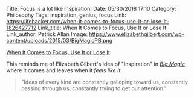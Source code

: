 Title: Focus is a lot like inspiration!
Date: 05/30/2018 17:10
Category: Philosophy
Tags: inspiration, genius, focus
Link: https://lifehacker.com/when-it-comes-to-focus-use-it-or-lose-it-1826427712
Link_title: When It Comes to Focus, Use It or Lose It
Link_author: Patrick Allan
Image: https://www.elizabethgilbert.com/wp-content/uploads/2015/03/BigMagicPB.png

[When It Comes to Focus, Use It or Lose It](https://lifehacker.com/when-it-comes-to-focus-use-it-or-lose-it-1826427712)

This reminds me of Elizabeth Gilbert's idea of "Inspiration" in [*Big Magic*](http://www.amazon.com/dp/1594634726/?tag=kjaymiller-20) where it comes and leaves when it *feels like it*.

> "Ideas of every kind are constantly galloping toward us, constantly passing through us, constantly trying to get our attention."
